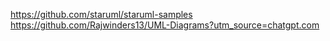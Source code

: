 https://github.com/staruml/staruml-samples
https://github.com/Rajwinders13/UML-Diagrams?utm_source=chatgpt.com
